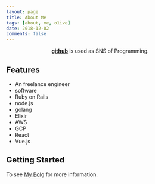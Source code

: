 ```yaml
---
layout: page
title: About Me
tags: [about, me, o1ive]
date: 2018-12-02
comments: false
---
```


<center><a href="https://o1ive.org"><b>github</b></a>  is used as SNS of Programming.</center>

## Features
* An freelance engineer
* software
* Ruby on Rails
* node.js
* golang
* Elixir
* AWS
* GCP
* React
* Vue.js

## Getting Started

To see [My Bolg](https://o1ive.net/) for more information.

<!-- [Install Moon](https://github.com/TaylanTatli/Moon){: .btn} -->
